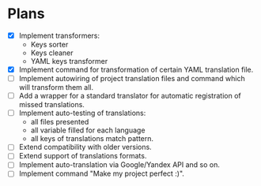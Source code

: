 # Plans

- [x] Implement transformers:
   - Keys sorter
   - Keys cleaner
   - YAML keys transformer
- [x] Implement command for transformation of certain YAML translation file.
- [ ] Implement autowiring of project translation files and command which will transform them all.
- [ ] Add a wrapper for a standard translator for automatic registration of missed translations.
- [ ] Implement auto-testing of translations:
    - all files presented
    - all variable filled for each language
    - all keys of translations match pattern.
- [ ] Extend compatibility with older versions.
- [ ] Extend support of translations formats.
- [ ] Implement auto-translation via Google/Yandex API and so on.
- [ ] Implement command "Make my project perfect :)".
